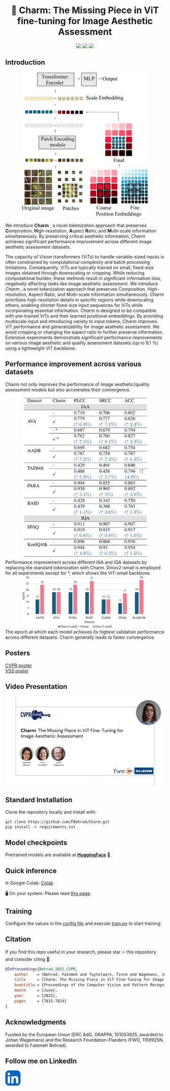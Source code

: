 <div align="center">
    
# 💫 Charm: The Missing Piece in ViT fine-tuning for Image Aesthetic Assessment

<a href="https://cvpr.thecvf.com/virtual/2025/poster/34423"><img src="http://img.shields.io/badge/Conference-CVPR_2025-cb0404.svg?"></a>
<a href="https://www.visionsciences.org/presentation/?id=1825"><img src="http://img.shields.io/badge/Conference-VSS_2025-f4631e.svg?"></a>
<a href="https://arxiv.org/abs/2504.02522"><img src="http://img.shields.io/badge/Paper-Arxiv-309898.svg?"></a>

</div>


## Introduction
<div align="center">
<a href="https://github.com/FBehrad/Charm">
    <img src="https://github.com/FBehrad/Charm/blob/main/Figures/MainFigure.jpg?raw=true" alt="Overall framework" width="400"/>
</a>
</div>

We introduce **Charm** , a novel tokenization approach that preserves **C**omposition, **H**igh-resolution,
**A**spect **R**atio, and **M**ulti-scale information simultaneously. By preserving critical aesthetic information, <em> Charm </em> achieves significant performance improvement across different image aesthetic assessment datasets.

The capacity of Vision transformers (ViTs) to handle variable-sized inputs is often constrained by computational
complexity and batch processing limitations. Consequently, ViTs are typically trained on small, fixed-size images obtained through downscaling or cropping. While reducing
computational burden, these methods result in significant information loss, negatively affecting tasks like image aesthetic assessment. We introduce <em> Charm </em> , a novel tokenization approach that preserves Composition, High-resolution,
Aspect Ratio, and Multi-scale information simultaneously. <em> Charm </em>  prioritizes high-resolution details in specific regions
while downscaling others, enabling shorter fixed-size input sequences for ViTs while incorporating essential information. <em> Charm </em>  is designed to be compatible with pre-trained
ViTs and their learned positional embeddings. By providing multiscale input and introducing variety to input tokens,
<em> Charm </em>  improves ViT performance and generalizability for image aesthetic assessment. We avoid cropping or changing
the aspect ratio to further preserve information. Extensive experiments demonstrate significant performance improvements on various image aesthetic and quality assessment
datasets (up to 8.1 %) using a lightweight ViT backbone. 

## Performance improvement across various datasets
Charm not only improves the performance of image aesthetic/quality assessment models but also accelerates their convergence.
<div align="center">
<img src=Figures/table1.jpg width="400" />
</div>
Performance improvement across different IAA and
IQA datasets by replacing the standard tokenization with Charm.
Dinov2-small is employed for all experiments except for *, which
shows the ViT-small backbone.
<div align="center">
<img src=Figures/convergence.jpg width="400" />
</div>
The epoch at which each model achieves its highest
validation performance across different datasets. Charm generally
leads to faster convergence. 


## Posters
[CVPR poster](https://github.com/FBehrad/Charm/blob/main/posters/cvpr_poster_final.pdf) </br>
[VSS poster](https://github.com/FBehrad/Charm/blob/main/posters/vss_poster_final.pdf)

## Video Presentation 
<div align="center">
<a href="https://youtu.be/QnJTx13ARwE?si=RdoQlEl99etRnM1v">
    <img src="https://github.com/FBehrad/Charm/blob/main/Figures/image.png" alt="CVPR video presentation" width="600"/>
</a>
</div>

## Standard Installation

Clone the repository locally and install with:

```setup
git clone https://github.com/FBehrad/Charm.git
pip install -r requirements.txt
```

## Model checkpoints
Pretrained models are available at [**HuggingFace**](https://huggingface.co/FatemehBehrad/Charm) 🤗.


## Quick inference

:globe_with_meridians:	Google Colab: [Colab](charm.ipynb)

:desktop_computer: On your system: Please read [this page](ReadMe_Inference.md).


## Training 
Configure the values in the [config file](config.yaml) and execute [train.py](train.py) to start training.

## Citation
If you find this repo useful in your research, please star ⭐ this repository and consider citing 📝:

```bibtex
@InProceedings{Behrad_2025_CVPR,
    author    = {Behrad, Fatemeh and Tuytelaars, Tinne and Wagemans, Johan},
    title     = {Charm: The Missing Piece in ViT Fine-Tuning for Image Aesthetic Assessment},
    booktitle = {Proceedings of the Computer Vision and Pattern Recognition Conference (CVPR)},
    month     = {June},
    year      = {2025},
    pages     = {7815-7824}
}
```

## Acknowledgments
Funded by the European Union (ERC AdG, GRAPPA, 101053925, awarded to Johan Wagemans) and 
the Research Foundation-Flanders (FWO, 1159925N, awarded to Fatemeh Behrad).

## Follow me on LinkedIn
<a href="https://www.linkedin.com/in/fatemehbehrad/"><img src="https://raw.githubusercontent.com/tandpfun/skill-icons/65dea6c4eaca7da319e552c09f4cf5a9a8dab2c8/icons/LinkedIn.svg" alt="My LinkedIn" width="48"></a>

